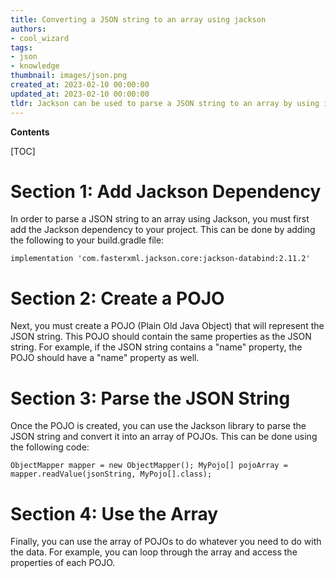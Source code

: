 ```yaml
---
title: Converting a JSON string to an array using jackson
authors:
- cool_wizard
tags:
- json
- knowledge
thumbnail: images/json.png
created_at: 2023-02-10 00:00:00
updated_at: 2023-02-10 00:00:00
tldr: Jackson can be used to parse a JSON string to an array by using its readValue() method.
---
```


**Contents**

[TOC]

# Section 1: Add Jackson Dependency

In order to parse a JSON string to an array using Jackson, you must first add the Jackson dependency to your project. This can be done by adding the following to your build.gradle file: 

`implementation 'com.fasterxml.jackson.core:jackson-databind:2.11.2'`

# Section 2: Create a POJO

Next, you must create a POJO (Plain Old Java Object) that will represent the JSON string. This POJO should contain the same properties as the JSON string. For example, if the JSON string contains a "name" property, the POJO should have a "name" property as well.

# Section 3: Parse the JSON String

Once the POJO is created, you can use the Jackson library to parse the JSON string and convert it into an array of POJOs. This can be done using the following code: 

`ObjectMapper mapper = new ObjectMapper();
MyPojo[] pojoArray = mapper.readValue(jsonString, MyPojo[].class);`

# Section 4: Use the Array

Finally, you can use the array of POJOs to do whatever you need to do with the data. For example, you can loop through the array and access the properties of each POJO.
